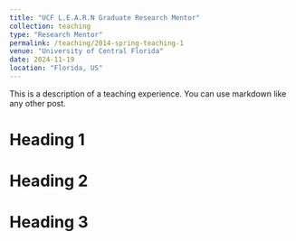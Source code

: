 ```yaml
---
title: "UCF L.E.A.R.N Graduate Research Mentor"
collection: teaching
type: "Research Mentor"
permalink: /teaching/2014-spring-teaching-1
venue: "University of Central Florida"
date: 2024-11-19
location: "Florida, US"
---
```


This is a description of a teaching experience. You can use markdown like any other post.

Heading 1
======

Heading 2
======

Heading 3
======